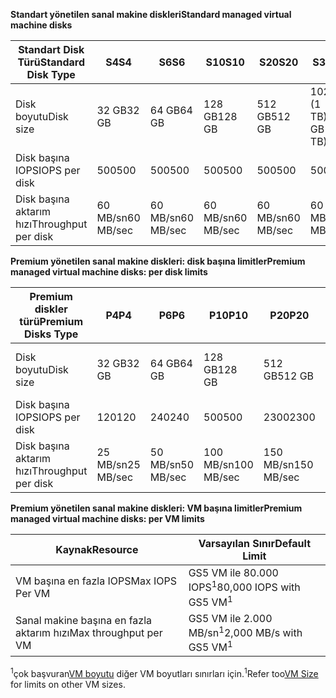 <span data-ttu-id="232a2-101">**Standart yönetilen sanal makine diskleri**</span><span class="sxs-lookup"><span data-stu-id="232a2-101">**Standard managed virtual machine disks**</span></span>

| <span data-ttu-id="232a2-102">Standart Disk Türü</span><span class="sxs-lookup"><span data-stu-id="232a2-102">Standard Disk Type</span></span>  | <span data-ttu-id="232a2-103">S4</span><span class="sxs-lookup"><span data-stu-id="232a2-103">S4</span></span>               | <span data-ttu-id="232a2-104">S6</span><span class="sxs-lookup"><span data-stu-id="232a2-104">S6</span></span>               | <span data-ttu-id="232a2-105">S10</span><span class="sxs-lookup"><span data-stu-id="232a2-105">S10</span></span>              | <span data-ttu-id="232a2-106">S20</span><span class="sxs-lookup"><span data-stu-id="232a2-106">S20</span></span>              | <span data-ttu-id="232a2-107">S30</span><span class="sxs-lookup"><span data-stu-id="232a2-107">S30</span></span>              | <span data-ttu-id="232a2-108">S40</span><span class="sxs-lookup"><span data-stu-id="232a2-108">S40</span></span>              | <span data-ttu-id="232a2-109">S50</span><span class="sxs-lookup"><span data-stu-id="232a2-109">S50</span></span>              | 
|---------------------|---------------------|---------------------|------------------|------------------|------------------|------------------|------------------| 
| <span data-ttu-id="232a2-110">Disk boyutu</span><span class="sxs-lookup"><span data-stu-id="232a2-110">Disk size</span></span>           | <span data-ttu-id="232a2-111">32 GB</span><span class="sxs-lookup"><span data-stu-id="232a2-111">32 GB</span></span>            | <span data-ttu-id="232a2-112">64 GB</span><span class="sxs-lookup"><span data-stu-id="232a2-112">64 GB</span></span>            | <span data-ttu-id="232a2-113">128 GB</span><span class="sxs-lookup"><span data-stu-id="232a2-113">128 GB</span></span>           | <span data-ttu-id="232a2-114">512 GB</span><span class="sxs-lookup"><span data-stu-id="232a2-114">512 GB</span></span>           | <span data-ttu-id="232a2-115">1024 GB (1 TB)</span><span class="sxs-lookup"><span data-stu-id="232a2-115">1024 GB (1 TB)</span></span>   | <span data-ttu-id="232a2-116">2048 GB (2TB)</span><span class="sxs-lookup"><span data-stu-id="232a2-116">2048 GB (2TB)</span></span>    | <span data-ttu-id="232a2-117">4095 GB (4 TB)</span><span class="sxs-lookup"><span data-stu-id="232a2-117">4095 GB (4 TB)</span></span>   | 
| <span data-ttu-id="232a2-118">Disk başına IOPS</span><span class="sxs-lookup"><span data-stu-id="232a2-118">IOPS per disk</span></span>       | <span data-ttu-id="232a2-119">500</span><span class="sxs-lookup"><span data-stu-id="232a2-119">500</span></span>              | <span data-ttu-id="232a2-120">500</span><span class="sxs-lookup"><span data-stu-id="232a2-120">500</span></span>              | <span data-ttu-id="232a2-121">500</span><span class="sxs-lookup"><span data-stu-id="232a2-121">500</span></span>              | <span data-ttu-id="232a2-122">500</span><span class="sxs-lookup"><span data-stu-id="232a2-122">500</span></span>              | <span data-ttu-id="232a2-123">500</span><span class="sxs-lookup"><span data-stu-id="232a2-123">500</span></span>              | <span data-ttu-id="232a2-124">500</span><span class="sxs-lookup"><span data-stu-id="232a2-124">500</span></span>             | <span data-ttu-id="232a2-125">500</span><span class="sxs-lookup"><span data-stu-id="232a2-125">500</span></span>              | 
| <span data-ttu-id="232a2-126">Disk başına aktarım hızı</span><span class="sxs-lookup"><span data-stu-id="232a2-126">Throughput per disk</span></span> | <span data-ttu-id="232a2-127">60 MB/sn</span><span class="sxs-lookup"><span data-stu-id="232a2-127">60 MB/sec</span></span> | <span data-ttu-id="232a2-128">60 MB/sn</span><span class="sxs-lookup"><span data-stu-id="232a2-128">60 MB/sec</span></span> | <span data-ttu-id="232a2-129">60 MB/sn</span><span class="sxs-lookup"><span data-stu-id="232a2-129">60 MB/sec</span></span> | <span data-ttu-id="232a2-130">60 MB/sn</span><span class="sxs-lookup"><span data-stu-id="232a2-130">60 MB/sec</span></span> | <span data-ttu-id="232a2-131">60 MB/sn</span><span class="sxs-lookup"><span data-stu-id="232a2-131">60 MB/sec</span></span> | <span data-ttu-id="232a2-132">60 MB/sn</span><span class="sxs-lookup"><span data-stu-id="232a2-132">60 MB/sec</span></span> | <span data-ttu-id="232a2-133">60 MB/sn</span><span class="sxs-lookup"><span data-stu-id="232a2-133">60 MB/sec</span></span> | 

<span data-ttu-id="232a2-134">**Premium yönetilen sanal makine diskleri: disk başına limitler**</span><span class="sxs-lookup"><span data-stu-id="232a2-134">**Premium managed virtual machine disks: per disk limits**</span></span>

| <span data-ttu-id="232a2-135">Premium diskler türü</span><span class="sxs-lookup"><span data-stu-id="232a2-135">Premium Disks Type</span></span>  | <span data-ttu-id="232a2-136">P4</span><span class="sxs-lookup"><span data-stu-id="232a2-136">P4</span></span>    | <span data-ttu-id="232a2-137">P6</span><span class="sxs-lookup"><span data-stu-id="232a2-137">P6</span></span>    | <span data-ttu-id="232a2-138">P10</span><span class="sxs-lookup"><span data-stu-id="232a2-138">P10</span></span>   | <span data-ttu-id="232a2-139">P20</span><span class="sxs-lookup"><span data-stu-id="232a2-139">P20</span></span>   | <span data-ttu-id="232a2-140">P30</span><span class="sxs-lookup"><span data-stu-id="232a2-140">P30</span></span>   | <span data-ttu-id="232a2-141">P40</span><span class="sxs-lookup"><span data-stu-id="232a2-141">P40</span></span>   | <span data-ttu-id="232a2-142">P50</span><span class="sxs-lookup"><span data-stu-id="232a2-142">P50</span></span>   | 
|---------------------|-------|-------|-------|-------|-------|-------|-------|
| <span data-ttu-id="232a2-143">Disk boyutu</span><span class="sxs-lookup"><span data-stu-id="232a2-143">Disk size</span></span>           | <span data-ttu-id="232a2-144">32 GB</span><span class="sxs-lookup"><span data-stu-id="232a2-144">32 GB</span></span> | <span data-ttu-id="232a2-145">64 GB</span><span class="sxs-lookup"><span data-stu-id="232a2-145">64 GB</span></span> | <span data-ttu-id="232a2-146">128 GB</span><span class="sxs-lookup"><span data-stu-id="232a2-146">128 GB</span></span>| <span data-ttu-id="232a2-147">512 GB</span><span class="sxs-lookup"><span data-stu-id="232a2-147">512 GB</span></span>            | <span data-ttu-id="232a2-148">1024 GB (1 TB)</span><span class="sxs-lookup"><span data-stu-id="232a2-148">1024 GB (1 TB)</span></span>    | <span data-ttu-id="232a2-149">2048 GB (2 TB)</span><span class="sxs-lookup"><span data-stu-id="232a2-149">2048 GB (2 TB)</span></span>    | <span data-ttu-id="232a2-150">4095 GB (4 TB)</span><span class="sxs-lookup"><span data-stu-id="232a2-150">4095 GB (4 TB)</span></span>    | 
| <span data-ttu-id="232a2-151">Disk başına IOPS</span><span class="sxs-lookup"><span data-stu-id="232a2-151">IOPS per disk</span></span>       | <span data-ttu-id="232a2-152">120</span><span class="sxs-lookup"><span data-stu-id="232a2-152">120</span></span>   | <span data-ttu-id="232a2-153">240</span><span class="sxs-lookup"><span data-stu-id="232a2-153">240</span></span>   | <span data-ttu-id="232a2-154">500</span><span class="sxs-lookup"><span data-stu-id="232a2-154">500</span></span>   | <span data-ttu-id="232a2-155">2300</span><span class="sxs-lookup"><span data-stu-id="232a2-155">2300</span></span>              | <span data-ttu-id="232a2-156">5000</span><span class="sxs-lookup"><span data-stu-id="232a2-156">5000</span></span>              | <span data-ttu-id="232a2-157">7500</span><span class="sxs-lookup"><span data-stu-id="232a2-157">7500</span></span>              | <span data-ttu-id="232a2-158">7500</span><span class="sxs-lookup"><span data-stu-id="232a2-158">7500</span></span>              | 
| <span data-ttu-id="232a2-159">Disk başına aktarım hızı</span><span class="sxs-lookup"><span data-stu-id="232a2-159">Throughput per disk</span></span> | <span data-ttu-id="232a2-160">25 MB/sn</span><span class="sxs-lookup"><span data-stu-id="232a2-160">25 MB/sec</span></span> | <span data-ttu-id="232a2-161">50 MB/sn</span><span class="sxs-lookup"><span data-stu-id="232a2-161">50 MB/sec</span></span>  | <span data-ttu-id="232a2-162">100 MB/sn</span><span class="sxs-lookup"><span data-stu-id="232a2-162">100 MB/sec</span></span> | <span data-ttu-id="232a2-163">150 MB/sn</span><span class="sxs-lookup"><span data-stu-id="232a2-163">150 MB/sec</span></span> | <span data-ttu-id="232a2-164">200 MB/sn</span><span class="sxs-lookup"><span data-stu-id="232a2-164">200 MB/sec</span></span> | <span data-ttu-id="232a2-165">250 MB/sn</span><span class="sxs-lookup"><span data-stu-id="232a2-165">250 MB/sec</span></span> | <span data-ttu-id="232a2-166">250 MB/sn</span><span class="sxs-lookup"><span data-stu-id="232a2-166">250 MB/sec</span></span> |

<span data-ttu-id="232a2-167">**Premium yönetilen sanal makine diskleri: VM başına limitler**</span><span class="sxs-lookup"><span data-stu-id="232a2-167">**Premium managed virtual machine disks: per VM limits**</span></span>

| <span data-ttu-id="232a2-168">Kaynak</span><span class="sxs-lookup"><span data-stu-id="232a2-168">Resource</span></span> | <span data-ttu-id="232a2-169">Varsayılan Sınır</span><span class="sxs-lookup"><span data-stu-id="232a2-169">Default Limit</span></span> |
| --- | --- |
| <span data-ttu-id="232a2-170">VM başına en fazla IOPS</span><span class="sxs-lookup"><span data-stu-id="232a2-170">Max IOPS Per VM</span></span> |<span data-ttu-id="232a2-171">GS5 VM ile 80.000 IOPS<sup>1</sup></span><span class="sxs-lookup"><span data-stu-id="232a2-171">80,000 IOPS with GS5 VM<sup>1</sup></span></span> |
| <span data-ttu-id="232a2-172">Sanal makine başına en fazla aktarım hızı</span><span class="sxs-lookup"><span data-stu-id="232a2-172">Max throughput per VM</span></span> |<span data-ttu-id="232a2-173">GS5 VM ile 2.000 MB/sn<sup>1</sup></span><span class="sxs-lookup"><span data-stu-id="232a2-173">2,000 MB/s with GS5 VM<sup>1</sup></span></span> |

<span data-ttu-id="232a2-174"><sup>1</sup>çok başvuran[VM boyutu](../articles/virtual-machines/linux/sizes.md?toc=%2fazure%2fvirtual-machines%2flinux%2ftoc.json) diğer VM boyutları sınırları için.</span><span class="sxs-lookup"><span data-stu-id="232a2-174"><sup>1</sup>Refer too[VM Size](../articles/virtual-machines/linux/sizes.md?toc=%2fazure%2fvirtual-machines%2flinux%2ftoc.json) for limits on other VM sizes.</span></span> 
